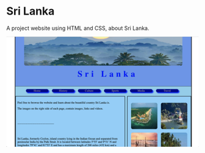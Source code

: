 # Sri Lanka

A project website using HTML and CSS, about Sri Lanka.

![GitHub Logo](/slproject.png)
